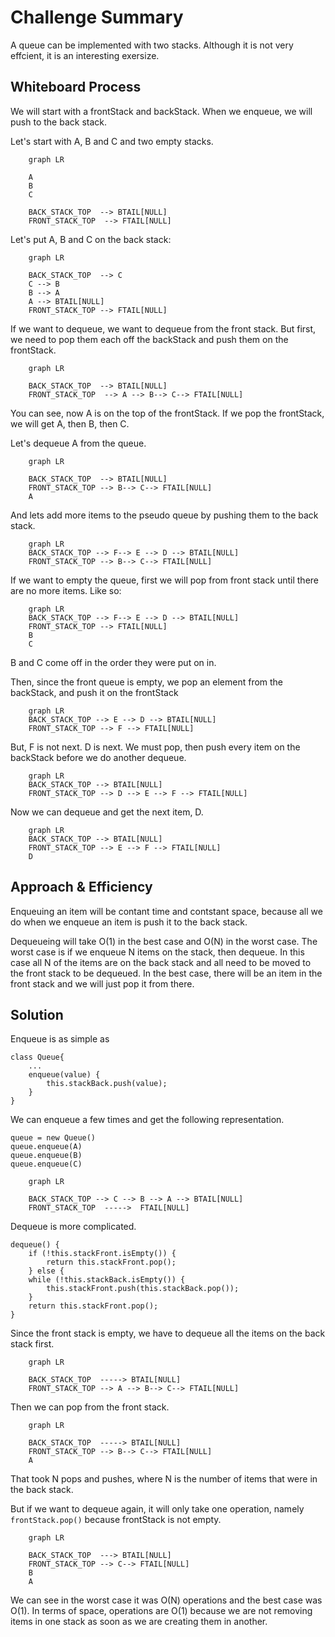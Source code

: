 # Challenge Summary

A queue can be implemented with two stacks. Although it is not very effcient, it is an interesting exersize.

## Whiteboard Process

We will start with a frontStack and backStack. When we enqueue, we will push to the back stack.

Let's start with A, B and C and two empty stacks.

```mermaid
    graph LR

    A
    B
    C

    BACK_STACK_TOP  --> BTAIL[NULL]
    FRONT_STACK_TOP  --> FTAIL[NULL]

```

Let's put A, B and C on the back stack:

```mermaid
    graph LR

    BACK_STACK_TOP  --> C
    C --> B
    B --> A
    A --> BTAIL[NULL]
    FRONT_STACK_TOP --> FTAIL[NULL]

```

If we want to dequeue, we want to dequeue from the front stack. But first, we need to pop them each off the backStack and push them on the frontStack.

```mermaid
    graph LR

    BACK_STACK_TOP  --> BTAIL[NULL]
    FRONT_STACK_TOP  --> A --> B--> C--> FTAIL[NULL]

```

You can see, now A is on the top of the frontStack. If we pop the frontStack, we will get A, then B, then C.

Let's dequeue A from the queue.

```mermaid
    graph LR

    BACK_STACK_TOP  --> BTAIL[NULL]
    FRONT_STACK_TOP --> B--> C--> FTAIL[NULL]
    A
```

And lets add more items to the pseudo queue by pushing them to the back stack.

```mermaid
    graph LR
    BACK_STACK_TOP --> F--> E --> D --> BTAIL[NULL]
    FRONT_STACK_TOP --> B--> C--> FTAIL[NULL]
```

If we want to empty the queue, first we will pop from front stack until there are no more items. Like so:

```mermaid
    graph LR
    BACK_STACK_TOP --> F--> E --> D --> BTAIL[NULL]
    FRONT_STACK_TOP --> FTAIL[NULL]
    B
    C

```

B and C come off in the order they were put on in.

Then, since the front queue is empty, we pop an element from the backStack, and push it on the frontStack

```mermaid
    graph LR
    BACK_STACK_TOP --> E --> D --> BTAIL[NULL]
    FRONT_STACK_TOP --> F --> FTAIL[NULL]

```

But, F is not next. D is next. We must pop, then push every item on the backStack before we do another dequeue.

```mermaid
    graph LR
    BACK_STACK_TOP --> BTAIL[NULL]
    FRONT_STACK_TOP --> D --> E --> F --> FTAIL[NULL]
```

Now we can dequeue and get the next item, D.

```mermaid
    graph LR
    BACK_STACK_TOP --> BTAIL[NULL]
    FRONT_STACK_TOP --> E --> F --> FTAIL[NULL]
    D
```

## Approach & Efficiency

Enqueuing an item will be contant time and contstant space, because all we do when we enqueue an item is push it to the back stack.

Dequeueing will take O(1) in the best case and O(N) in the worst case. The worst case is if we enqueue N items on the stack, then dequeue. In this case all N of the items are on the back stack and all need to be moved to the front stack to be dequeued. In the best case, there will be an item in the front stack and we will just pop it from there.

## Solution

Enqueue is as simple as

    class Queue{
        ...
        enqueue(value) {
            this.stackBack.push(value);
        }
    }

We can enqueue a few times and get the following representation.

    queue = new Queue()
    queue.enqueue(A)
    queue.enqueue(B)
    queue.enqueue(C)

```mermaid
    graph LR

    BACK_STACK_TOP --> C --> B --> A --> BTAIL[NULL]
    FRONT_STACK_TOP  ----->  FTAIL[NULL]

```

Dequeue is more complicated.

    dequeue() {
        if (!this.stackFront.isEmpty()) {
            return this.stackFront.pop();
        } else {
        while (!this.stackBack.isEmpty()) {
            this.stackFront.push(this.stackBack.pop());
        }
        return this.stackFront.pop();
    }

Since the front stack is empty, we have to dequeue all the items on the back stack first.

```mermaid
    graph LR

    BACK_STACK_TOP  -----> BTAIL[NULL]
    FRONT_STACK_TOP --> A --> B--> C--> FTAIL[NULL]
```

Then we can pop from the front stack.

```mermaid
    graph LR

    BACK_STACK_TOP  -----> BTAIL[NULL]
    FRONT_STACK_TOP --> B--> C--> FTAIL[NULL]
    A
```

That took N pops and pushes, where N is the number of items that were in the back stack.

But if we want to dequeue again, it will only take one operation, namely `frontStack.pop()` because frontStack is not empty.

```mermaid
    graph LR

    BACK_STACK_TOP  ---> BTAIL[NULL]
    FRONT_STACK_TOP --> C--> FTAIL[NULL]
    B
    A
```

We can see in the worst case it was O(N) operations and the best case was O(1). In terms of space, operations are O(1) because we are not removing items in one stack as soon as we are creating them in another.
